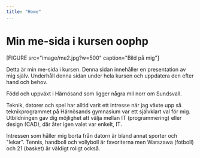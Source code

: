 ```yaml
---
title: "Home"
...
```

Min me-sida i kursen oophp  
=========================

[FIGURE src="image/me2.jpg?w=500" caption="Bild på mig"]

Detta är min me-sida i kursen. Denna sidan innehåller en presentation av mig själv. Underhåll denna sidan under hela kursen och uppdatera den efter hand och behov.

Född och uppväxt i Härnösand som ligger några mil norr om Sundsvall.

Teknik, datorer och spel har alltid varit ett intresse när jag växte upp så
teknikprogrammet på Härnösands gymnasium var ett självklart val för mig.
Utbildningen gav dig möjlighet att välja mellan IT (programmering) eller
design (CAD), där åter igen valet var enkelt, IT.

Intressen som håller mig borta från datorn är bland annat sporter och "lekar".
Tennis, handboll och vollyboll är favoriterna men Warszawa (fotboll) och 21
(basket) är väldigt roligt också.
